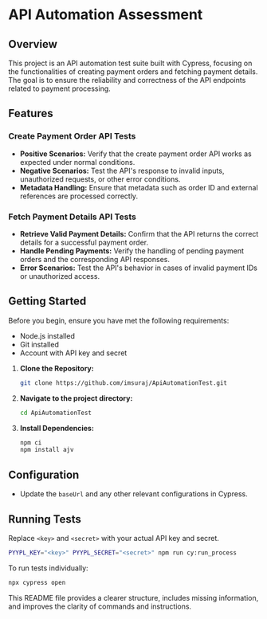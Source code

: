 # API Automation Assessment

## Overview

This project is an API automation test suite built with Cypress, focusing on the functionalities of creating payment orders and fetching payment details. The goal is to ensure the reliability and correctness of the API endpoints related to payment processing.

## Features

### Create Payment Order API Tests
- **Positive Scenarios:** Verify that the create payment order API works as expected under normal conditions.
- **Negative Scenarios:** Test the API's response to invalid inputs, unauthorized requests, or other error conditions.
- **Metadata Handling:** Ensure that metadata such as order ID and external references are processed correctly.

### Fetch Payment Details API Tests
- **Retrieve Valid Payment Details:** Confirm that the API returns the correct details for a successful payment order.
- **Handle Pending Payments:** Verify the handling of pending payment orders and the corresponding API responses.
- **Error Scenarios:** Test the API's behavior in cases of invalid payment IDs or unauthorized access.

## Getting Started

Before you begin, ensure you have met the following requirements:
- Node.js installed
- Git installed
- Account with API key and secret

1. **Clone the Repository:**
   ```bash
   git clone https://github.com/imsuraj/ApiAutomationTest.git
   ```

2. **Navigate to the project directory:**
   ```bash
   cd ApiAutomationTest
   ```

3. **Install Dependencies:**
   ```bash
   npm ci
   npm install ajv
   ```

## Configuration
- Update the `baseUrl` and any other relevant configurations in Cypress.

## Running Tests

Replace `<key>` and `<secret>` with your actual API key and secret.

```bash
PYYPL_KEY="<key>" PYYPL_SECRET="<secret>" npm run cy:run_process
```

To run tests individually:

```bash
npx cypress open
```

This README file provides a clearer structure, includes missing information, and improves the clarity of commands and instructions.